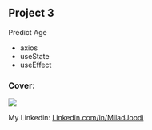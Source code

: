 ## Project 3
Predict Age
   - axios
   - useState
   - useEffect
   
### Cover:
![](https://s30.picofile.com/file/8470389792/predict.JPG)

My Linkedin: [Linkedin.com/in/MiladJoodi](https://www.linkedin.com/in/MiladJoodi/)  

